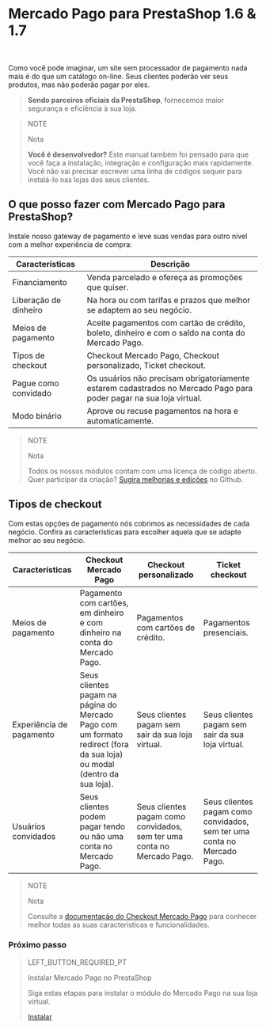 # Mercado Pago para PrestaShop 1.6 & 1.7
<br/>

Como você pode imaginar, um site sem processador de pagamento nada mais é do que um catálogo on-line. Seus clientes poderão ver seus produtos, mas não poderão pagar por eles.

> **Sendo parceiros oficiais da PrestaShop**, fornecemos maior segurança e eficiência à sua loja.

<span></span>

> NOTE
>
> Nota
>
> **Você é desenvolvedor?** Este manual também foi pensado para que você faça a instalação, integração e configuração mais rapidamente. Você não vai precisar escrever uma linha de códigos sequer para instalá-lo nas lojas dos seus clientes.

## O que posso fazer com Mercado Pago para PrestaShop?

Instale nosso gateway de pagamento e leve suas vendas para outro nível com a melhor experiência de compra:

| Características               | Descrição                                                                	                                               |
|-------------------------------|--------------------------------------------------------------------------------------------------------------------------|
| Financiamento                	| Venda parcelado e ofereça as promoções que quiser.                     	                                                 |
| Liberação de dinheiro         | Na hora ou com tarifas e prazos que melhor se adaptem ao seu negócio.  	                                                 |
| Meios de pagamento            | Aceite pagamentos com cartão de crédito, boleto, dinheiro e com o saldo na conta do Mercado Pago.                        |
| Tipos de checkout             | Checkout Mercado Pago, Checkout personalizado, Ticket checkout.                                               	         |
| Pague como convidado          | Os usuários não precisam obrigatoriamente estarem cadastrados no Mercado Pago para poder pagar na sua loja virtual.      |
| Modo binário                  | Aprove ou recuse pagamentos na hora e automaticamente.                                                                   |

> NOTE
>
> Nota
>
> Todos os nossos módulos contam com uma licença de código aberto. Quer participar da criação? [Sugira melhorias e edições](https://github.com/mercadopago/cart-prestashop-7) no Github.

## Tipos de checkout

Com estas opções de pagamento nós cobrimos as necessidades de cada negócio. Confira as características para escolher aquela que se adapte melhor ao seu negócio.

| Características    | Checkout Mercado Pago    | Checkout personalizado | Ticket checkout |
|--------------------|--------------------------|------------------------|-----------------|
| Meios de pagamento | Pagamento com cartões, em dinheiro e com dinheiro na conta do Mercado Pago. | Pagamentos com cartões de crédito. | Pagamentos presenciais. |
| Experiência de pagamento | Seus clientes pagam na página do Mercado Pago com um formato redirect (fora da sua loja) ou modal (dentro da sua loja). | Seus clientes pagam sem sair da sua loja virtual. | Seus clientes pagam sem sair da sua loja virtual. |
| Usuários convidados | Seus clientes podem pagar tendo ou não uma conta no Mercado Pago. | Seus clientes pagam como convidados, sem ter uma conta no Mercado Pago. | Seus clientes pagam como convidados, sem ter uma conta no Mercado Pago. |

> NOTE
>
> Nota
>
> Consulte a [documentação do Checkout Mercado Pago](https://www.mercadopago.com.br/developers/pt/guides/payments/web-payment-checkout/introduction/) para conhecer melhor todas as suas características e funcionalidades.

### Próximo passo

> LEFT_BUTTON_REQUIRED_PT
>
> Instalar Mercado Pago no PrestaShop
>
> Siga estas etapas para instalar o módulo do Mercado Pago na sua loja virtual.
>
> 
> [Instalar](https://www.mercadopago.com.ar/developers/pt/plugins_sdks/plugins/prestashop/instalation/)